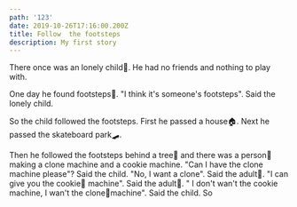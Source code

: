```yaml
---
path: '123'
date: 2019-10-26T17:16:00.200Z
title: Follow  the footsteps
description: My first story
---
```

There once was an lonely child🧒. He had no friends and nothing to play with.

One day he found footsteps👣. "I think it's someone's footsteps". Said the lonely child.

So the child followed the footsteps. First he passed a house🏠. Next he passed the skateboard park🛹. 

Then he followed the footsteps behind a tree🌲 and there was a person🧍 making a clone machine and a cookie machine. "Can I have the clone machine please"? Said the child. "No, I want a clone". Said the adult🧔. "I can give you the cookie🍪 machine". Said the adult🧔. " I don't wan't the cookie machine, I wan't the clone🧍machine". Said the child. So
